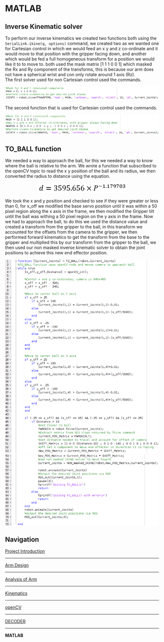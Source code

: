 # MATLAB

## Inverse Kinematic solver
To perform our inverse kinematics we created two functions both using the `SerialLink.ikine(q, options)` command, we created two as we wanted one for Cartesian control in which we would feed an x y and z co-ordinate and it would move to that position with the gripper facing down, and another which would be fed a full homogeneous transform for a position we would like it to to move to. both used the mask matrix [1 1 1 0 0 1] which masked the Rx and Ry component of the transforms, this is because our arm does not have a spherical wrist and con only rotate around 1 axis (Rz).  
The first solver used for non Cartesian control used the commands.  
<p align="center">
<img src="https://raw.githubusercontent.com/AandJ/ROCO224/master/IMAGES/IKINE_FUNCTION_1.png"/>  
</p>
The second function that is used for Cartesian control used the commands.  
<p align="center">
<img src="https://raw.githubusercontent.com/AandJ/ROCO224/master/IMAGES/IKINE_FUNCTION_2.png"/>  
</p>

## TO_BALL function
We needed a way to approach the ball, for this we needed a way to know where the ball is relative to the arm. We wrote a function that subscribed to the openCV topic to read the x y position of the ball and its radius, we then converted the radius to distance using the equation.  
<p align="center">
<img src="https://raw.githubusercontent.com/AandJ/ROCO224/master/IMAGES/DistanceEQ.PNG"/>  
</p>
We took the x and y position and checked to see if they were greater or less than 0, for x_off we modified the base servo position until it was within a 50 pixel region along the x axis in the frame, we then modified the Gripper tilt until the ball was withing a 50 pixel region on the y axis in the frame. Now we had to approach the ball, to do this we used the distance value and created a transform from the gripper to the ball, in this transform we accounted for the offsets from the camera to the gripper, we then performed forward kinematics to get the transform from the base to the gripper and multiplied this by our transform from the gripper to the ball, we then used our non masked inverse kinematic solver to obtain the joint positions to achieve this new end effector position.  
<p align="">
<img src="https://raw.githubusercontent.com/AandJ/ROCO224/master/IMAGES/MATLAB_TO_BALL_1.png"/>  
<img src="https://raw.githubusercontent.com/AandJ/ROCO224/master/IMAGES/MATLAB_TO_BALL_2.png"/>  
</p>

## Navigation
[Project Introduction](https://github.com/AandJ/ROCO224/blob/master/ProjectIntroduction.md)  
***
[Arm Design](https://github.com/AandJ/ROCO224/blob/master/ArmDesign.md)  
***
[Analysis of Arm](https://github.com/AandJ/ROCO224/blob/master/ArmAnalysis.md)  
***
[Kinematics](https://github.com/AandJ/ROCO224/blob/master/kinematics.md)  
***
[openCV](https://github.com/AandJ/ROCO224/blob/master/openCV.md)  
***
[DECODER](https://github.com/AandJ/ROCO224/blob/master/Decoder.md)  
***
__MATLAB__  

